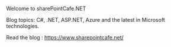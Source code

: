 Welcome to sharePointCafe.NET

Blog topics: C#, .NET, ASP.NET, Azure and the latest in Microsoft technologies.

Read the blog :
https://www.sharepointcafe.net/
